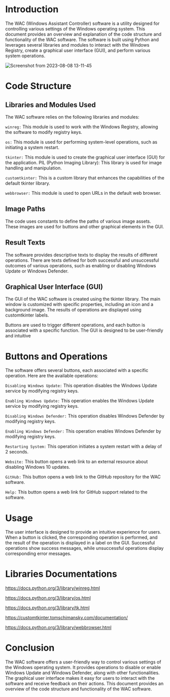 # Introduction
The WAC (Windows Assistant Controller) software is a utility designed for controlling various settings of the Windows operating system. This document provides an overview and explanation of the code structure and functionality of the WAC software. 
The software is built using Python and leverages several libraries and modules to interact with the Windows Registry, create a graphical user interface (GUI), and perform various system operations.

![Screenshot from 2023-08-08 13-11-45](https://github.com/adel-bz/WAC/assets/45201934/fb8800e7-fd16-4fd6-afe2-8d7a231b84e9)


# Code Structure
## Libraries and Modules Used
The WAC software relies on the following libraries and modules:

`winreg:` This module is used to work with the Windows Registry, allowing the software to modify registry keys.

`os:` This module is used for performing system-level operations, such as initiating a system restart.

`tkinter:` This module is used to create the graphical user interface (GUI) for the application.
PIL (Python Imaging Library): This library is used for image handling and manipulation.

`customtkinter:` This is a custom library that enhances the capabilities of the default tkinter library.

`webbrowser:` This module is used to open URLs in the default web browser.

## Image Paths
The code uses constants to define the paths of various image assets. These images are used for buttons and other graphical elements in the GUI.

## Result Texts
The software provides descriptive texts to display the results of different operations. There are texts defined for both successful and unsuccessful outcomes of various operations, such as enabling or disabling Windows Update or Windows Defender.

## Graphical User Interface (GUI)
The GUI of the WAC software is created using the tkinter library. The main window is customized with specific properties, including an icon and a background image. The results of operations are displayed using customtkinter labels. 

Buttons are used to trigger different operations, and each button is associated with a specific function. The GUI is designed to be user-friendly and intuitive

# Buttons and Operations
The software offers several buttons, each associated with a specific operation. Here are the available operations:

`Disabling Windows Update:` This operation disables the Windows Update service by modifying registry keys.

`Enabling Windows Update:` This operation enables the Windows Update service by modifying registry keys.

`Disabling Windows Defender:` This operation disables Windows Defender by modifying registry keys.

`Enabling Windows Defender:` This operation enables Windows Defender by modifying registry keys.

`Restarting System:` This operation initiates a system restart with a delay of 2 seconds.

`Website:` This button opens a web link to an external resource about disabling Windows 10 updates.

`GitHub:` This button opens a web link to the GitHub repository for the WAC software.

`Help:` This button opens a web link for GitHub support related to the software.

# Usage
The user interface is designed to provide an intuitive experience for users. When a button is clicked, the corresponding operation is performed, and the result of the operation is displayed in a label on the GUI. Successful operations show success messages, while unsuccessful operations display corresponding error messages.

# Libraries Documentations

https://docs.python.org/3/library/winreg.html

https://docs.python.org/3/library/os.html

https://docs.python.org/3/library/tk.html

https://customtkinter.tomschimansky.com/documentation/

https://docs.python.org/3/library/webbrowser.html

# Conclusion
The WAC software offers a user-friendly way to control various settings of the Windows operating system. It provides operations to disable or enable Windows Update and Windows Defender, along with other functionalities. The graphical user interface makes it easy for users to interact with the software and receive feedback on their actions. This document provides an overview of the code structure and functionality of the WAC software.
